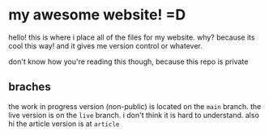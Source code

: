 # my awesome website! =D

hello! this is where i place all of the files for my website. why? because its cool this way! and it gives me version control or whatever.

don't know how you're reading this though, because this repo is private

## braches

the work in progress version (non-public) is located on the `main` branch. the live version is on the `live` branch. i don't think it is hard to understand. also hi the article version is at `article`

<!-- test test -->